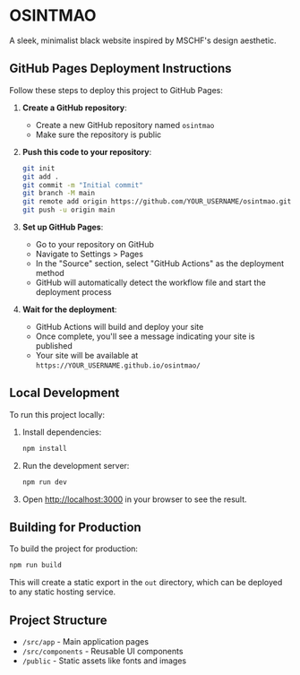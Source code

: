 # OSINTMAO

A sleek, minimalist black website inspired by MSCHF's design aesthetic.

## GitHub Pages Deployment Instructions

Follow these steps to deploy this project to GitHub Pages:

1. **Create a GitHub repository**:
   - Create a new GitHub repository named `osintmao`
   - Make sure the repository is public

2. **Push this code to your repository**:
   ```bash
   git init
   git add .
   git commit -m "Initial commit"
   git branch -M main
   git remote add origin https://github.com/YOUR_USERNAME/osintmao.git
   git push -u origin main
   ```

3. **Set up GitHub Pages**:
   - Go to your repository on GitHub
   - Navigate to Settings > Pages
   - In the "Source" section, select "GitHub Actions" as the deployment method
   - GitHub will automatically detect the workflow file and start the deployment process

4. **Wait for the deployment**:
   - GitHub Actions will build and deploy your site
   - Once complete, you'll see a message indicating your site is published
   - Your site will be available at `https://YOUR_USERNAME.github.io/osintmao/`

## Local Development

To run this project locally:

1. Install dependencies:
   ```bash
   npm install
   ```

2. Run the development server:
   ```bash
   npm run dev
   ```

3. Open [http://localhost:3000](http://localhost:3000) in your browser to see the result.

## Building for Production

To build the project for production:

```bash
npm run build
```

This will create a static export in the `out` directory, which can be deployed to any static hosting service.

## Project Structure

- `/src/app` - Main application pages
- `/src/components` - Reusable UI components
- `/public` - Static assets like fonts and images
